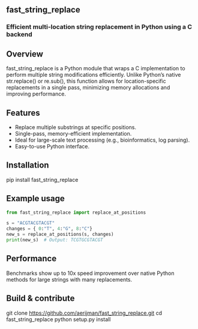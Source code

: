 ## fast_string_replace
### Efficient multi-location string replacement in Python using a C backend

## Overview
fast_string_replace is a Python module that wraps a C implementation to perform multiple string modifications efficiently. Unlike Python’s native str.replace() or re.sub(), this function allows for location-specific replacements in a single pass, minimizing memory allocations and improving performance.

## Features
* Replace multiple substrings at specific positions.
* Single-pass, memory-efficient implementation.
* Ideal for large-scale text processing (e.g., bioinformatics, log parsing).
* Easy-to-use Python interface.

## Installation
pip install fast_string_replace

## Example usage
```python
from fast_string_replace import replace_at_positions

s = "ACGTACGTACGT"
changes = { 0:"T", 4:"G", 8:"C"}
new_s = replace_at_positions(s, changes)
print(new_s)  # Output: TCGTGCGTACGT
```

## Performance
Benchmarks show up to 10x speed improvement over native Python methods for large strings with many replacements.

## Build & contribute
git clone https://github.com/aerijman/fast_string_replace.git
cd fast_string_replace
python setup.py install


